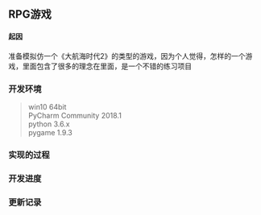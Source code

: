 ## RPG游戏

#### 起因
准备模拟仿一个《大航海时代2》的类型的游戏，因为个人觉得，怎样的一个游戏，里面包含了很多的理念在里面，是一个不错的练习项目

### 开发环境
> win10 64bit <br>
> PyCharm Community 2018.1<br>
> python 3.6.x <br>
> pygame 1.9.3 <br>

### 实现的过程



### 开发进度



### 更新记录
